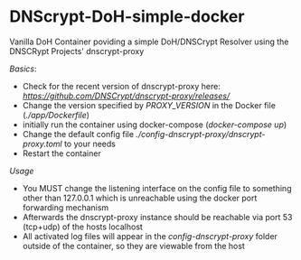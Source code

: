 # DNScrypt-DoH-simple-docker
Vanilla DoH Container poviding a simple DoH/DNSCrypt Resolver using the DNSCRypt Projects' dnscrypt-proxy

*Basics*:
* Check for the recent version of dnscrypt-proxy here: _https://github.com/DNSCrypt/dnscrypt-proxy/releases/_
* Change the version specified by _PROXY_VERSION_ in the Docker file (_./app/Dockerfile_)
* initially run the container using docker-compose (_docker-compose up_)
* Change the default config file _./config-dnscrypt-proxy/dnscrypt-proxy.toml_ to your needs
* Restart the container


*Usage*
* You MUST change the listening interface on the config file to something other than 127.0.0.1 which is unreachable using the docker port forwarding mechanism
* Afterwards the dnscrypt-proxy instance should be reachable via port 53 (tcp+udp) of the hosts localhost
* All activated log files will appear in the _config-dnscrypt-proxy_ folder outside of the container, so they are viewable from the host
